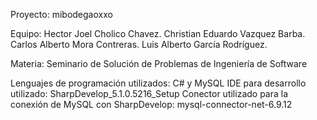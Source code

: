 Proyecto: mibodegaoxxo

Equipo:
  Hector Joel Cholico Chavez. 
  Christian Eduardo Vazquez Barba. 
  Carlos Alberto Mora Contreras.
  Luis Alberto García Rodríguez.
  
Materia: Seminario de Solución de Problemas de Ingeniería de Software

Lenguajes de programación utilizados: C# y MySQL
IDE para desarrollo utilizado: SharpDevelop_5.1.0.5216_Setup
Conector utilizado para la conexión de MySQL con SharpDevelop: mysql-connector-net-6.9.12

